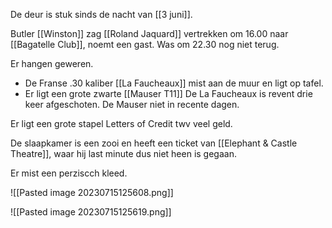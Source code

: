 De deur is stuk sinds de nacht van [[3 juni]].

Butler [[Winston]] zag [[Roland Jaquard]] vertrekken om 16.00 naar [[Bagatelle Club]], noemt een gast. Was om 22.30 nog niet terug.

Er hangen geweren.
* De Franse .30 kaliber [[La Faucheaux]] mist aan de muur en ligt op tafel.
* Er ligt een grote zwarte [[Mauser T11]]
De La Faucheaux is revent drie keer afgeschoten.
De Mauser niet in recente dagen.

Er ligt een grote stapel Letters of Credit twv veel geld.

De slaapkamer is een zooi en heeft een ticket van [[Elephant & Castle Theatre]], waar hij  last minute dus niet heen is gegaan.

Er mist een perziscch kleed.

![[Pasted image 20230715125608.png]]

![[Pasted image 20230715125619.png]]